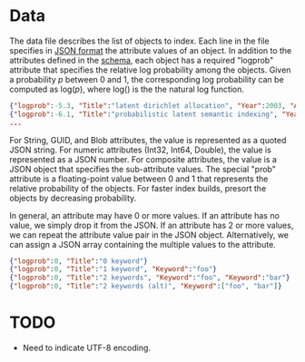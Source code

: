<!--
NavPath: Knowledge Exploration Service
LinkLabel: Data
Url: KES/documentation/data
Weight: 100
-->

# Data
The data file describes the list of objects to index.  Each line in the file specifies in [JSON format](http://json.org/) the attribute values of an object.  In addition to the attributes defined in the [schema](Schema.md), each object has a required "logprob" attribute that specifies the relative log probability among the objects.  Given a probability *p* between 0 and 1, the corresponding log probability can be computed as log(*p*), where log() is the the natural log function.  

```json
{"logprob":-5.3, "Title":"latent dirichlet allocation", "Year":2003, "Author":{"Author.Name":"david m blei", "Author.Affiliation":"uc berkeley"}, "Author":{"Author.Name":"andrew y ng", "Author.Affiliation":"stanford"}, "Author":{"Author.Name":"michael i jordan", "Author.Affiliation":"uc berkeley"}}
{"logprob":-6.1, "Title":"probabilistic latent semantic indexing", "Year":1999, "Author":{"Author.Name":"thomas hofmann", "Author.Affiliation":"uc berkeley"}}
...
```

For String, GUID, and Blob attributes, the value is represented as a quoted JSON string.  For numeric attributes (Int32, Int64, Double), the value is represented as a JSON number.  For composite attributes, the value is a JSON object that specifies the sub-attribute values.  The special "prob" attribute is a floating-point value between 0 and 1 that represents the relative probability of the objects.  For faster index builds, presort the objects by decreasing probability.

In general, an attribute may have 0 or more values.  If an attribute has no value, we simply drop it from the JSON.  If an attribute has 2 or more values, we can repeat the attribute value pair in the JSON object.  Alternatively, we can assign a JSON array containing the multiple values to the attribute.

```json
{"logprob":0, "Title":"0 keyword"}
{"logprob":0, "Title":"1 keyword", "Keyword":"foo"}
{"logprob":0, "Title":"2 keywords", "Keyword":"foo", "Keyword":"bar"}
{"logprob":0, "Title":"2 keywords (alt)", "Keyword":["foo", "bar"]}
```

# TODO
* Need to indicate UTF-8 encoding.
